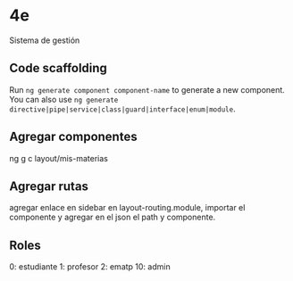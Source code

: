 # 4e
Sistema de gestión
## Code scaffolding

Run `ng generate component component-name` to generate a new component. You can also use `ng generate directive|pipe|service|class|guard|interface|enum|module`.

## Agregar componentes
ng g c layout/mis-materias
## Agregar rutas
agregar enlace en sidebar
en layout-routing.module, importar el componente y agregar en el json el path y componente.

## Roles

0: estudiante
1: profesor
2: ematp
10: admin
